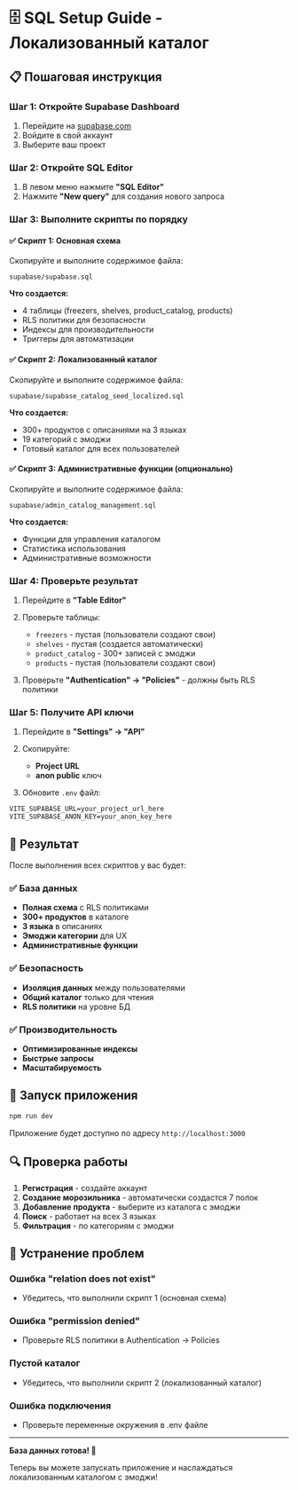 # 🗄️ SQL Setup Guide - Локализованный каталог

## 📋 Пошаговая инструкция

### Шаг 1: Откройте Supabase Dashboard

1. Перейдите на [supabase.com](https://supabase.com)
2. Войдите в свой аккаунт
3. Выберите ваш проект

### Шаг 2: Откройте SQL Editor

1. В левом меню нажмите **"SQL Editor"**
2. Нажмите **"New query"** для создания нового запроса

### Шаг 3: Выполните скрипты по порядку

#### ✅ Скрипт 1: Основная схема

Скопируйте и выполните содержимое файла:

```
supabase/supabase.sql
```

**Что создается:**

- 4 таблицы (freezers, shelves, product_catalog, products)
- RLS политики для безопасности
- Индексы для производительности
- Триггеры для автоматизации

#### ✅ Скрипт 2: Локализованный каталог

Скопируйте и выполните содержимое файла:

```
supabase/supabase_catalog_seed_localized.sql
```

**Что создается:**

- 300+ продуктов с описаниями на 3 языках
- 19 категорий с эмоджи
- Готовый каталог для всех пользователей

#### ✅ Скрипт 3: Административные функции (опционально)

Скопируйте и выполните содержимое файла:

```
supabase/admin_catalog_management.sql
```

**Что создается:**

- Функции для управления каталогом
- Статистика использования
- Административные возможности

### Шаг 4: Проверьте результат

1. Перейдите в **"Table Editor"**
2. Проверьте таблицы:
   - `freezers` - пустая (пользователи создают свои)
   - `shelves` - пустая (создается автоматически)
   - `product_catalog` - 300+ записей с эмоджи
   - `products` - пустая (пользователи создают свои)

3. Проверьте **"Authentication" → "Policies"** - должны быть RLS политики

### Шаг 5: Получите API ключи

1. Перейдите в **"Settings" → "API"**
2. Скопируйте:
   - **Project URL**
   - **anon public** ключ

3. Обновите `.env` файл:

```env
VITE_SUPABASE_URL=your_project_url_here
VITE_SUPABASE_ANON_KEY=your_anon_key_here
```

## 🎯 Результат

После выполнения всех скриптов у вас будет:

### ✅ База данных

- **Полная схема** с RLS политиками
- **300+ продуктов** в каталоге
- **3 языка** в описаниях
- **Эмоджи категории** для UX
- **Административные функции**

### ✅ Безопасность

- **Изоляция данных** между пользователями
- **Общий каталог** только для чтения
- **RLS политики** на уровне БД

### ✅ Производительность

- **Оптимизированные индексы**
- **Быстрые запросы**
- **Масштабируемость**

## 🚀 Запуск приложения

```bash
npm run dev
```

Приложение будет доступно по адресу `http://localhost:3000`

## 🔍 Проверка работы

1. **Регистрация** - создайте аккаунт
2. **Создание морозильника** - автоматически создастся 7 полок
3. **Добавление продукта** - выберите из каталога с эмоджи
4. **Поиск** - работает на всех 3 языках
5. **Фильтрация** - по категориям с эмоджи

## 🐛 Устранение проблем

### Ошибка "relation does not exist"

- Убедитесь, что выполнили скрипт 1 (основная схема)

### Ошибка "permission denied"

- Проверьте RLS политики в Authentication → Policies

### Пустой каталог

- Убедитесь, что выполнили скрипт 2 (локализованный каталог)

### Ошибка подключения

- Проверьте переменные окружения в .env файле

---

**База данных готова! 🎉**

Теперь вы можете запускать приложение и наслаждаться локализованным каталогом с эмоджи!
